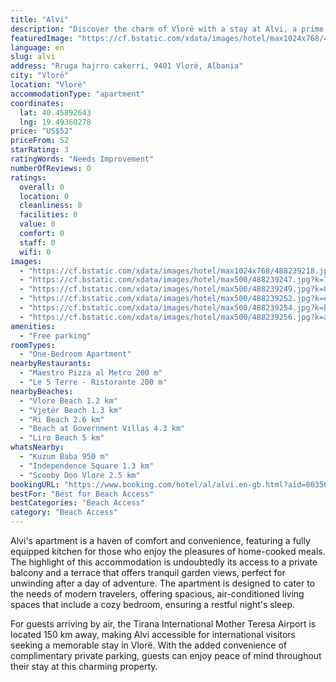 ```yaml
---
title: "Alvi"
description: "Discover the charm of Vlorë with a stay at Alvi, a prime accommodation choice located just a short distance from the city's stunning beaches."
featuredImage: "https://cf.bstatic.com/xdata/images/hotel/max1024x768/488239218.jpg?k=46b0ee4d8ecac9c3a3d96809d171b92efe430a801157886299c7a6619b365247&o=&hp=1"
language: en
slug: alvi
address: "Rruga hajrro cakerri, 9401 Vlorë, Albania"
city: "Vlorë"
location: "Vlorë"
accommodationType: "apartment"
coordinates:
  lat: 40.45892643
  lng: 19.49360278
price: "US$52"
priceFrom: 52
starRating: 3
ratingWords: "Needs Improvement"
numberOfReviews: 0
ratings:
  overall: 0
  location: 0
  cleanliness: 0
  facilities: 0
  value: 0
  comfort: 0
  staff: 0
  wifi: 0
images:
  - "https://cf.bstatic.com/xdata/images/hotel/max1024x768/488239218.jpg?k=46b0ee4d8ecac9c3a3d96809d171b92efe430a801157886299c7a6619b365247&o=&hp=1"
  - "https://cf.bstatic.com/xdata/images/hotel/max500/488239247.jpg?k=7d9476ab3a589ccdf02f92d0a13b11fb5a1d3fe942b4646616ae83835dbbb5ab&o=&hp=1"
  - "https://cf.bstatic.com/xdata/images/hotel/max500/488239249.jpg?k=819a872f09603091e02885ba253e1d1126c5087cbf20115330b0ffd2082ea4eb&o=&hp=1"
  - "https://cf.bstatic.com/xdata/images/hotel/max500/488239252.jpg?k=e64be39ef4e0d7f5f8a204e72185d901e224ca7f1ca00700adcb1dd87ded622d&o=&hp=1"
  - "https://cf.bstatic.com/xdata/images/hotel/max500/488239254.jpg?k=bf49e025483c035f630bec9177c909cb7e5d0a538e66e7422a88e0bd0071a0d5&o=&hp=1"
  - "https://cf.bstatic.com/xdata/images/hotel/max500/488239256.jpg?k=a0e52f15047d640c4be99da6fa58e4eddd9b8793b62f551f2eff5e52ae4232c2&o=&hp=1"
amenities:
  - "Free parking"
roomTypes:
  - "One-Bedroom Apartment"
nearbyRestaurants:
  - "Maestro Pizza al Metro 200 m"
  - "Le 5 Terre - Ristorante 200 m"
nearbyBeaches:
  - "Vlore Beach 1.2 km"
  - "Vjetër Beach 1.3 km"
  - "Ri Beach 2.6 km"
  - "Beach at Government Villas 4.3 km"
  - "Liro Beach 5 km"
whatsNearby:
  - "Kuzum Baba 950 m"
  - "Independence Square 1.3 km"
  - "Scooby Doo Vlore 2.5 km"
bookingURL: "https://www.booking.com/hotel/al/alvi.en-gb.html?aid=8035640"
bestFor: "Best for Beach Access"
bestCategories: "Beach Access"
category: "Beach Access"
---
```


Alvi's apartment is a haven of comfort and convenience, featuring a fully equipped kitchen for those who enjoy the pleasures of home-cooked meals. The highlight of this accommodation is undoubtedly its access to a private balcony and a terrace that offers tranquil garden views, perfect for unwinding after a day of adventure. The apartment is designed to cater to the needs of modern travelers, offering spacious, air-conditioned living spaces that include a cozy bedroom, ensuring a restful night's sleep.

For guests arriving by air, the Tirana International Mother Teresa Airport is located 150 km away, making Alvi accessible for international visitors seeking a memorable stay in Vlorë. With the added convenience of complimentary private parking, guests can enjoy peace of mind throughout their stay at this charming property.